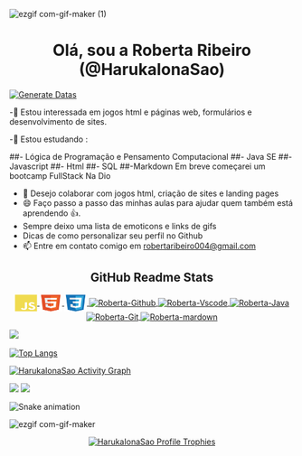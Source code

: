 ![ezgif com-gif-maker (1)](https://user-images.githubusercontent.com/95101635/170268817-b8816797-3c2b-42e4-a76e-42559335b10c.gif)


<h1 align="center"> Olá, sou a Roberta Ribeiro (@HarukaIonaSao)</h1>

[![Generate Datas](https://github.com/HarukaIonaSao/HarukaIonaSao/actions/workflows/main.yml/badge.svg)](https://github.com/HarukaIonaSao/HarukaIonaSao/actions/workflows/main.yml)


-👀 Estou interessada em jogos html e páginas web, formulários e desenvolvimento de sites.


 -🌱 Estou estudando :
 
 ##- Lógica de Programação e Pensamento Computacional 
 ##- Java SE
 ##- Javascript 
 ##- Html
 ##- SQL
 ##-Markdown
 Em breve começarei um bootcamp FullStack Na Dio
 
 - 💞️ Desejo colaborar com jogos html, criação de sites e landing pages 
 - :smile: Faço passo a passo das minhas aulas para ajudar quem também está aprendendo :thumbsup:. 
 - Sempre deixo uma lista de emoticons e links de gifs
 - Dicas de como personalizar seu perfil no Github
 - 📫 Entre em contato comigo em robertaribeiro004@gmail.com


<p align="center">
 
 <h2 align="center">GitHub Readme Stats</h2>
 
</p>

  <p align="center">
    <a href="https://github.com/HarukaIonaSao/github-readme-stats/actions">
      <img align="center" alt="Roberta-Js" height="30" width="40" src="https://raw.githubusercontent.com/devicons/devicon/master/icons/javascript/javascript-plain.svg">
    <img align="center" alt="Roberta-HTML" height="30" width="40" src="https://raw.githubusercontent.com/devicons/devicon/master/icons/html5/html5-original.svg">
      <img align="center" alt="Roberta-CSS" height="30" width="40" src="https://raw.githubusercontent.com/devicons/devicon/master/icons/css3/css3-original.svg">
   <img align="center" alt="Roberta-Github" height="30" width="40" src="https://cdn.jsdelivr.net/gh/devicons/devicon/icons/github/github-original.svg" />
  <img align="center" alt="Roberta-Vscode" height="30" width="40" src="https://cdn.jsdelivr.net/gh/devicons/devicon/icons/vscode/vscode-original.svg" />
  <img align="center" alt="Roberta-Java" height="30" width="40"src="https://cdn.jsdelivr.net/gh/devicons/devicon/icons/java/java-original-wordmark.svg" />
     <img align="center" alt="Roberta-Git" height="30" width="40"src="https://img.icons8.com/color/48/000000/git.png" />
  <img align="center" alt="Roberta-mardown" height="30" width="40"src="https://cdn.jsdelivr.net/gh/devicons/devicon/icons/markdown/markdown-original.svg" />          
     
     
     
 <div align="left">
  <a href="https://github.com/HarukaIonaSao">
  <img height="180em" src="https://github-readme-stats.vercel.app/api?username=HarukaIonaSao&show_icons=true&theme=radical&include_all_commits=true&count_private=true"/>

</div>

[![Top Langs](https://github-readme-stats.vercel.app/api/top-langs/?username=HarukaIonaSao&theme=radical)](https://github.com/HarukaIonaSao/github-readme-stats)

 <a href="https://github.com/HarukaIonaSao/github-readme-activity-graph"><img alt="HarukaIonaSao Activity Graph" src="https://activity-graph.herokuapp.com/graph?username=HarukaIonaSao&bg_color=0d214f&color=5BCDEC&line=5BCDEC&point=FFFFFF&hide_border=false" /></a>
  

<div>
<a href = "mailto:robertaribeiro004@gmail.com"><img src="https://img.shields.io/badge/-Gmail-%23333?style=for-the-badge&logo=gmail&logoColor=lime" target="_blank"></a>
  <a href="https://www.linkedin.com/in/roberta-ribeiro-b5521a4b/" target="_blank"><img src="https://img.shields.io/badge/-LinkedIn-%230077B5?style=for-the-badge&logo=linkedin&logoColor=navyblue" target="_blank"></a> 
      
      
![Snake animation](https://github.com/HarukaIonaSao/HarukaIonaSao/blob/output/github-contribution-grid-snake.svg)
 
 
 ![ezgif com-gif-maker](https://user-images.githubusercontent.com/95101635/169656326-3cf8978f-6bf5-45dd-bdf7-7fdd7787ad7b.gif) 

<!-- GitHub Profile Trophies https://github.com/HarukaIonaSao/github-profile-trophy -->
<div align="center">
  <a href="https://github.com/HarukaIonaSao/github-profile-trophy">
    <img src="https://github-profile-trophy.vercel.app/?username=HarukaIonaSao&theme=onestar&no-frame=true" alt="HarukaIonaSao Profile Trophies" />
  </a>
</div>






